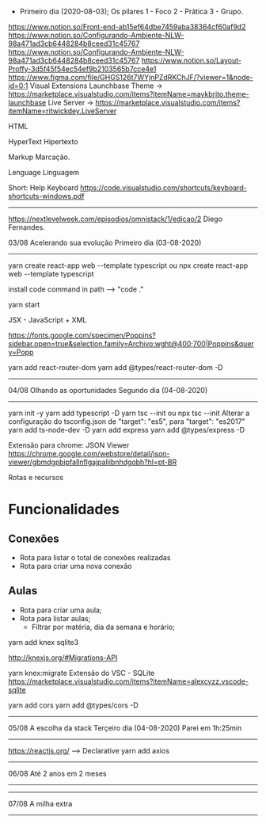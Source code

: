 - Primeiro dia (2020-08-03);
  Os pilares
  1 - Foco
  2 - Prática
  3 - Grupo.

https://www.notion.so/Front-end-ab15ef64dbe7459aba38364cf60af9d2
https://www.notion.so/Configurando-Ambiente-NLW-98a471ad3cb6448284b8ceed31c45767
https://www.notion.so/Configurando-Ambiente-NLW-98a471ad3cb6448284b8ceed31c45767
https://www.notion.so/Layout-Proffy-3d5f45f54ec54ef9b2103565b7cce4e1
https://www.figma.com/file/GHGS126t7WYjnPZdRKChJF/?viewer=1&node-id=0:1
Visual Extensions
Launchbase Theme -> https://marketplace.visualstudio.com/items?itemName=maykbrito.theme-launchbase
Live Server -> https://marketplace.visualstudio.com/items?itemName=ritwickdey.LiveServer

HTML

HyperText
Hipertexto

Markup
Marcação.

Lenguage
Linguagem

Short: Help Keyboard
https://code.visualstudio.com/shortcuts/keyboard-shortcuts-windows.pdf

---

https://nextlevelweek.com/episodios/omnistack/1/edicao/2
Diego Fernandes.

03/08 Acelerando sua evolução
Primeiro dia (03-08-2020)

---

yarn create react-app web --template typescript ou npx create react-app web --template typescript

install code command in path --> "code ."

yarn start

JSX - JavaScript + XML

https://fonts.google.com/specimen/Poppins?sidebar.open=true&selection.family=Archivo:wght@400;700|Poppins&query=Popp

yarn add react-router-dom
yarn add @types/react-router-dom -D

---

04/08 Olhando as oportunidades
Segundo dia (04-08-2020)

---

yarn init -y
yarn add typescript -D
yarn tsc --init ou npx tsc --init
Alterar a configuração do tsconfig.json de "target": "es5", para "target": "es2017"
yarn add ts-node-dev -D
yarn add express
yarn add @types/express -D

Extensão para chrome: JSON Viewer
https://chrome.google.com/webstore/detail/json-viewer/gbmdgpbipfallnflgajpaliibnhdgobh?hl=pt-BR

Rotas e recursos

# Funcionalidades

## Conexões

- Rota para listar o total de conexões realizadas
- Rota para criar uma nova conexão

## Aulas

- Rota para criar uma aula;
- Rota para listar aulas;
  - Filtrar por matéria, dia da semana e horário;

yarn add knex sqlite3

http://knexjs.org/#Migrations-API

yarn knex:migrate
Extensão do VSC - SQLite
https://marketplace.visualstudio.com/items?itemName=alexcvzz.vscode-sqlite

yarn add cors
yarn add @types/cors -D

---

05/08 A escolha da stack
Terçeiro dia (04-08-2020)
Parei em 1h:25min

---

https://reactjs.org/ --> Declarative
yarn add axios

---

06/08 Até 2 anos em 2 meses

---

---

07/08 A milha extra

---
